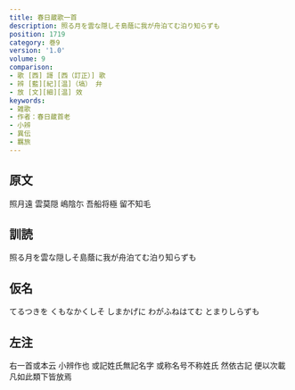 ```yaml
---
title: 春日蔵歌一首
description: 照る月を雲な隠しそ島蔭に我が舟泊てむ泊り知らずも
position: 1719
category: 巻9
version: '1.0'
volume: 9
comparison:
- 歌 [西] 謌 [西（訂正）] 歌
- 辨 [藍][紀][温]（塙） 弁
- 放 [文][細][温] 效
keywords:
- 雑歌
- 作者：春日蔵首老
- 小辨
- 異伝
- 羈旅
---
```


## 原文

照月遠 雲莫隠 嶋陰尓 吾船将極 留不知毛

## 訓読

照る月を雲な隠しそ島蔭に我が舟泊てむ泊り知らずも

## 仮名

てるつきを くもなかくしそ しまかげに わがふねはてむ とまりしらずも

## 左注

右一首或本云 小辨作也 或記姓氏無記名字 或称名号不称姓氏 然依古記 便以次載 凡如此類下皆放焉

